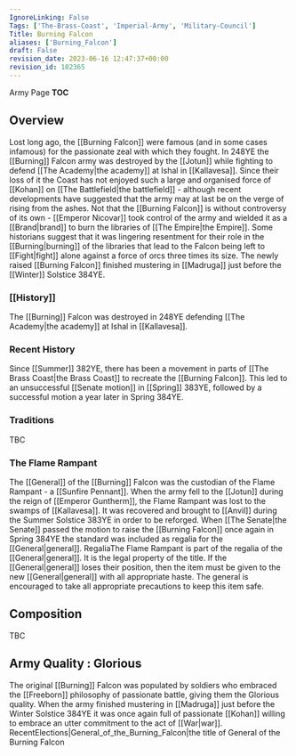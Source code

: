 ```yaml
---
IgnoreLinking: False
Tags: ['The-Brass-Coast', 'Imperial-Army', 'Military-Council']
Title: Burning Falcon
aliases: ['Burning_Falcon']
draft: False
revision_date: 2023-06-16 12:47:37+00:00
revision_id: 102365
---
```


Army Page
__TOC__
## Overview
Lost long ago, the [[Burning Falcon]] were famous (and in some cases infamous) for the passionate zeal with which they fought. In 248YE the [[Burning]] Falcon army was destroyed by the [[Jotun]] while fighting to defend [[The Academy|the academy]] at Ishal in [[Kallavesa]]. Since their loss of it the Coast has not enjoyed such a large and organised force of [[Kohan]] on [[The Battlefield|the battlefield]] - although recent developments have suggested that the army may at last be on the verge of rising from the ashes. Not that the [[Burning Falcon]] is without controversy of its own - [[Emperor Nicovar]] took control of the army and wielded it as a [[Brand|brand]] to burn the libraries of [[The Empire|the Empire]]. Some historians suggest that it was lingering resentment for their role in the [[Burning|burning]] of the libraries that lead to the Falcon being left to [[Fight|fight]] alone against a force of orcs three times its size.
The newly raised [[Burning Falcon]] finished mustering in [[Madruga]] just before the [[Winter]] Solstice 384YE.
### [[History]]
The [[Burning]] Falcon was destroyed in 248YE defending [[The Academy|the academy]] at Ishal in [[Kallavesa]].
### Recent History
Since [[Summer]] 382YE, there has been a movement in parts of [[The Brass Coast|the Brass Coast]] to recreate the [[Burning Falcon]]. This led to an unsuccessful [[Senate motion]] in [[Spring]] 383YE, followed by a successful motion a year later in Spring 384YE.
### Traditions
TBC
### The Flame Rampant
The [[General]] of the [[Burning]] Falcon was the custodian of the Flame Rampant - a [[Sunfire Pennant]]. When the army fell to the [[Jotun]] during the reign of [[Emperor Guntherm]], the Flame Rampant was lost to the swamps of [[Kallavesa]]. It was recovered and brought to [[Anvil]] during the Summer Solstice 383YE in order to be reforged. When [[The Senate|the Senate]] passed the motion to raise the [[Burning Falcon]] once again in Spring 384YE the standard was included as regalia for the [[General|general]].
RegaliaThe Flame Rampant is part of the regalia of the [[General|general]]. It is the legal property of the title. If the [[General|general]] loses their position, then the item must be given to the new [[General|general]] with all appropriate haste. The general is encouraged to take all appropriate precautions to keep this item safe.
## Composition
TBC
## Army Quality : Glorious
The original [[Burning]] Falcon was populated by soldiers who embraced the [[Freeborn]] philosophy of passionate battle, giving them the Glorious quality. When the army finished mustering in [[Madruga]] just before the Winter Solstice 384YE it was once again full of passionate [[Kohan]] willing to embrace an utter commitment to the act of [[War|war]].
RecentElections|General_of_the_Burning_Falcon|the title of General of the Burning Falcon